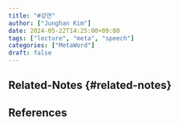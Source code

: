 ```yaml
---
title: "#강연"
author: ["Junghan Kim"]
date: 2024-05-22T14:25:00+09:00
tags: ["lecture", "meta", "speech"]
categories: ["MetaWord"]
draft: false
---
```


## Related-Notes {#related-notes}

## References

<style>.csl-entry{text-indent: -1.5em; margin-left: 1.5em;}</style><div class="csl-bib-body">
</div>
